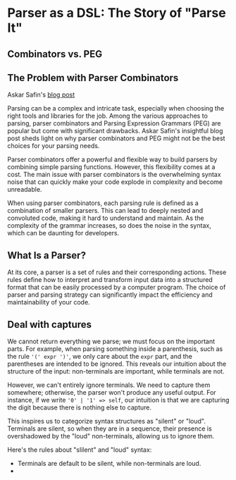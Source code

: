 # Parser as a DSL: The Story of "Parse It"

## Combinators vs. PEG

## The Problem with Parser Combinators

Askar Safin's [blog post](https://safinaskar.writeas.com/this-is-why-you-should-never-use-parser-combinators-and-peg)

Parsing can be a complex and intricate task, especially when choosing the right tools and libraries for the job. Among the various approaches to parsing, parser combinators and Parsing Expression Grammars (PEG) are popular but come with significant drawbacks. Askar Safin's insightful blog post sheds light on why parser combinators and PEG might not be the best choices for your parsing needs.

Parser combinators offer a powerful and flexible way to build parsers by combining simple parsing functions. However, this flexibility comes at a cost. The main issue with parser combinators is the overwhelming syntax noise that can quickly make your code explode in complexity and become unreadable.

When using parser combinators, each parsing rule is defined as a combination of smaller parsers. This can lead to deeply nested and convoluted code, making it hard to understand and maintain. As the complexity of the grammar increases, so does the noise in the syntax, which can be daunting for developers.

## What Is a Parser?

At its core, a parser is a set of rules and their corresponding actions. These rules define how to interpret and transform input data into a structured format that can be easily processed by a computer program. The choice of parser and parsing strategy can significantly impact the efficiency and maintainability of your code.

## Deal with captures

We cannot return everything we parse; we must focus on the important parts. For example, when parsing something inside a parenthesis, such as the rule `'(' expr ')'`, we only care about the `expr` part, and the parentheses are intended to be ignored. This reveals our intuition about the structure of the input: non-terminals are important, while terminals are not.

However, we can't entirely ignore terminals. We need to capture them somewhere; otherwise, the parser won't produce any useful output. For instance, if we write `'0' | '1' => self`, our intuition is that we are capturing the digit because there is nothing else to capture.

This inspires us to categorize syntax structures as "silent" or "loud". Terminals are silent, so when they are in a sequence, their presence is overshadowed by the "loud" non-terminals, allowing us to ignore them.

Here's the rules about "slilent" and "loud" syntax:

- Terminals are default to be silent, while non-terminals are loud.
- 

